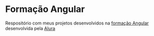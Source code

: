 # Formação Angular

Respositório com meus projetos desenvolvidos na [formação Angular](https://cursos.alura.com.br/category/front-end#angular) desenvolvida pela [Alura](https://cursos.alura.com.br/dashboard)
